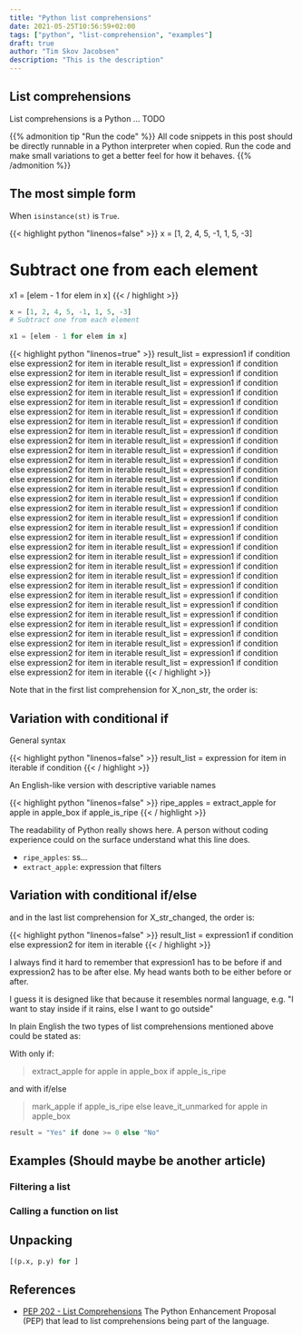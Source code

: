 ```yaml
---
title: "Python list comprehensions"
date: 2021-05-25T10:56:59+02:00
tags: ["python", "list-comprehension", "examples"]
draft: true
author: "Tim Skov Jacobsen"
description: "This is the description"
---
```


## List comprehensions

List comprehensions is a Python ... TODO

{{% admonition tip "Run the code" %}}
All code snippets in this post should be directly runnable in a Python interpreter when copied. Run the code and make small variations to get a better feel for how it behaves.
{{% /admonition %}}

## The most simple form

When `isinstance(st)` is `True`.

{{< highlight python "linenos=false" >}}
x = [1, 2, 4, 5, -1, 1, 5, -3]
# Subtract one from each element

x1 = [elem - 1 for elem in x]
{{< / highlight >}}

```python
x = [1, 2, 4, 5, -1, 1, 5, -3]
# Subtract one from each element

x1 = [elem - 1 for elem in x]
```


{{< highlight python "linenos=true" >}}
result_list = expression1 if condition else expression2 for item in iterable
result_list = expression1 if condition else expression2 for item in iterable
result_list = expression1 if condition else expression2 for item in iterable
result_list = expression1 if condition else expression2 for item in iterable
result_list = expression1 if condition else expression2 for item in iterable
result_list = expression1 if condition else expression2 for item in iterable
result_list = expression1 if condition else expression2 for item in iterable
result_list = expression1 if condition else expression2 for item in iterable
result_list = expression1 if condition else expression2 for item in iterable
result_list = expression1 if condition else expression2 for item in iterable
result_list = expression1 if condition else expression2 for item in iterable
result_list = expression1 if condition else expression2 for item in iterable
result_list = expression1 if condition else expression2 for item in iterable
result_list = expression1 if condition else expression2 for item in iterable
result_list = expression1 if condition else expression2 for item in iterable
result_list = expression1 if condition else expression2 for item in iterable
result_list = expression1 if condition else expression2 for item in iterable
result_list = expression1 if condition else expression2 for item in iterable
result_list = expression1 if condition else expression2 for item in iterable
result_list = expression1 if condition else expression2 for item in iterable
result_list = expression1 if condition else expression2 for item in iterable
result_list = expression1 if condition else expression2 for item in iterable
result_list = expression1 if condition else expression2 for item in iterable
result_list = expression1 if condition else expression2 for item in iterable
result_list = expression1 if condition else expression2 for item in iterable
result_list = expression1 if condition else expression2 for item in iterable
result_list = expression1 if condition else expression2 for item in iterable
result_list = expression1 if condition else expression2 for item in iterable
result_list = expression1 if condition else expression2 for item in iterable
result_list = expression1 if condition else expression2 for item in iterable
result_list = expression1 if condition else expression2 for item in iterable
result_list = expression1 if condition else expression2 for item in iterable
result_list = expression1 if condition else expression2 for item in iterable
{{< / highlight >}}

Note that in the first list comprehension for X_non_str, the order is:

## Variation with conditional if

General syntax

{{< highlight python "linenos=false" >}}
result_list = expression for item in iterable if condition
{{< / highlight >}}

An English-like version with descriptive variable names

{{< highlight python "linenos=false" >}}
ripe_apples = extract_apple for apple in apple_box if apple_is_ripe
{{< / highlight >}}

The readability of Python really shows here. A person without coding experience could on the surface understand what this line does.

* `ripe_apples`: ss...
* `extract_apple`: expression that filters

<!-- $$
\mathtt{ripe\\_apples} = [ \overbrace{\text{extract_apple}}^{\text{expression that filters} } \ \mathtt{for} \ \overbrace{\text{apple}}^{\text{each apple}} \ \mathtt{in} \ \ \ \text{apple_box} \ \ \ \mathtt{if} \ \ \ \text{apple_is_ripe} \ ]
$$ -->

## Variation with conditional if/else

and in the last list comprehension for X_str_changed, the order is:

{{< highlight python "linenos=false" >}}
result_list = expression1 if condition else expression2 for item in iterable
{{< / highlight >}}

I always find it hard to remember that expression1 has to be before if and expression2 has to be after else. My head wants both to be either before or after.

I guess it is designed like that because it resembles normal language, e.g. "I want to stay inside if it rains, else I want to go outside"

In plain English the two types of list comprehensions mentioned above could be stated as:

With only if:

> extract_apple for apple in apple_box if apple_is_ripe

and with if/else

> mark_apple if apple_is_ripe else leave_it_unmarked for apple in apple_box

```python
result = "Yes" if done >= 0 else "No"
```

## Examples (Should maybe be another article)

### Filtering a list

### Calling a function on list

## Unpacking

```python
[(p.x, p.y) for ]
```

## References

* [PEP 202 - List Comprehensions](https://www.python.org/dev/peps/pep-0202/) The Python Enhancement Proposal (PEP) that lead to list comprehensions being part of the language.
